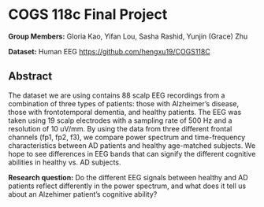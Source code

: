 # COGS 118c Final Project

**Group Members:** Gloria Kao, Yifan Lou, Sasha Rashid, Yunjin (Grace) Zhu

**Dataset:** Human EEG https://github.com/hengxu19/COGS118C

## Abstract

The dataset we are using contains 88 scalp EEG recordings from a combination of three types of patients: those with Alzheimer’s disease, those with frontotemporal dementia, and healthy patients. The EEG was taken using 19 scalp electrodes with a sampling rate of 500 Hz and a resolution of 10 uV/mm. By using the data from three different frontal channels (fp1, fp2, f3), we compare power spectrum and time-frequency characteristics between AD patients and healthy age-matched subjects. We hope to see differences in EEG bands that can signify the different cognitive abilities in healthy vs. AD subjects. 

**Research question:** Do the different EEG signals between healthy and AD patients reflect differently in the power spectrum, and what does it tell us about an Alzehimer patient’s cognitive ability? 
